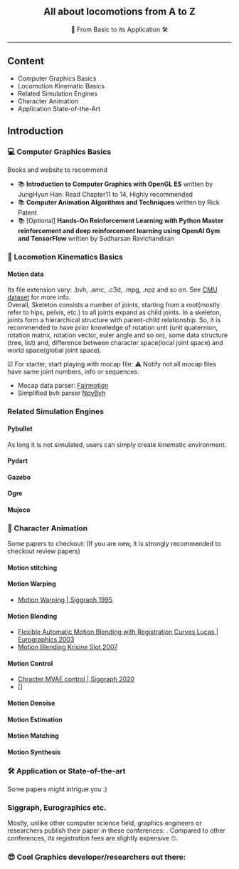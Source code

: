 <h2 align="center"> All about locomotions from A to Z </h2>
  
<p align="center">📓 From Basic to its Application 🛠</p>
  
---
## Content
- Computer Graphics Basics
- Locomotion Kinematic Basics
- Related Simulation Engines
- Character Animation
- Application State-of-the-Art

## Introduction

### 💻 Computer Graphics Basics
Books and website to recommend 
- 📚 **Introduction to Computer Graphics with OpenGL ES** written by JungHyun Han: Read Chapter11 to 14, Highly recommended
- 📚 **Computer Animation Algorithms and Techniques** written by Rick Patent
- 📚 [Optional] **Hands-On Reinforcement Learning with Python Master reinforcement and deep reinforcement learning using OpenAI Gym and TensorFlow** written by Sudharsan Ravichandiran

### 🦿 Locomotion Kinematics Basics 

#### Motion data
Its file extension vary: .bvh, .amc, .c3d, .mpg, .npz and so on. See [CMU dataset](http://mocap.cs.cmu.edu/) for more info.  
Overall, Skeleton consists a number of joints, starting from a root(mostly refer to hips, pelvis, etc.) to all joints expand as child joints. In a skeleton, joints form a hierarchical structure with parent-child relationship. So, it is recommended to have prior knowledge of rotation unit (unit quaternion, rotation matrix, rotation vector, euler angle and so on), some data structure (tree, list) and, difference between character space(local joint space) and world space(global joint space).

☑ For starter, start playing with mocap file: ⚠ Notify not all mocap files have same joint numbers, info or sequences.
- Mocap data parser: [Fairmotion](https://github.com/facebookresearch/fairmotion)
- Simplified bvh parser [NpyBvh](https://github.com/dabeschte/npybvh)


### Related Simulation Engines

#### Pybullet
As long it is not simulated, users can simply create kinematic environment. 

#### Pydart
#### Gazebo
#### Ogre
#### Mujoco

### 🦾 Character Animation
Some papers to checkout:
(If you are new, it is strongly recommended to checkout review papers)

#### Motion stitching

#### Motion Warping
- [Motion Warping | Siggraph 1995](https://homes.cs.washington.edu/~zoran/warpage/warpage.pdf)

#### Motion Blending
- [Flexible Automatic Motion Blending with Registration Curves Lucas | Eurographics 2003](https://research.cs.wisc.edu/graphics/Gallery/kovar.vol/RegistrationCurves/regCurves.pdf)
- [Motion Blending Krisine Slot 2007](http://image.diku.dk/projects/media/kristine.slot.07.pdf)

#### Motion Control
- [Chracter MVAE control | Siggraph 2020]()
- []

#### Motion Denoise

#### Motion Estimation

#### Motion Matching

#### Motion Synthesis



### 🛠 Application or State-of-the-art

Some papers might intrigue you :)


### Siggraph, Eurographics etc.
Mostly, unlike other computer science field, graphics engineers or researchers publish their paper in these conferences: . Compared to other conferences, its registration fees are slightly expensive 🙄.


### 😎 Cool Graphics developer/researchers out there:


